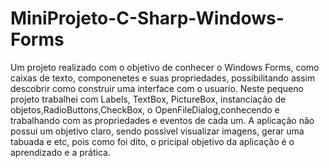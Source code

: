 # MiniProjeto-C-Sharp-Windows-Forms
Um projeto realizado com o objetivo de conhecer o Windows Forms, como caixas de texto, componenetes e suas propriedades, possibilitando assim descobrir como construir uma interface com o usuario.
Neste pequeno projeto trabalhei com Labels, TextBox, PictureBox, instanciação de objetos,RadioButtons,CheckBox, o OpenFileDialog,conhecendo e trabalhando com as propriedades e eventos de cada um.
A aplicação não possui um objetivo claro, sendo possivel visualizar imagens, gerar uma tabuada e etc, pois como foi dito, o pricipal objetivo da aplicação é o aprendizado e a prática.


